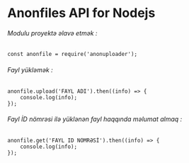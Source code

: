 # Anonfiles API for Nodejs
###### Modulu proyektə əlavə etmək :
`const anonfile = require('anonuploader');`
###### Fayl yükləmək :
```
anonfile.upload('FAYL ADI').then((info) => {
    console.log(info);
});
```
###### Fayl İD nömrəsi ilə yüklənən fayl haqqında məlumat almaq :
```
anonfile.get('FAYL ID NÖMRƏSİ').then((info) => {
	console.log(info);
});
```
